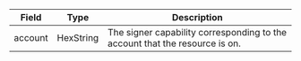 | Field   | Type      | Description                                                                 |
| ------- | --------- | --------------------------------------------------------------------------- |
| account | HexString | The signer capability corresponding to the account that the resource is on. |
